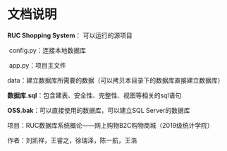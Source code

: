 # 文档说明
**RUC Shopping System**： 可以运行的源项目

​	config.py：连接本地数据库

​	app.py：项目主文件

​	data：建立数据库所需要的数据（可以拷贝本目录下的数据库直接建立数据库）

**数据库.sql**：包含建表、安全性、完整性、视图等相关的sql语句

**OSS.bak**：可以直接使用的数据库，可以建立SQL Server的数据库



项目：RUC数据库系统概论——网上购物B2C购物商城（2019级统计学院）

作者：刘凯祥，王睿之，徐瑞泽，陈一航，王浩

